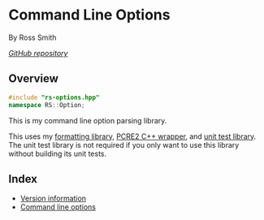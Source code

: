 # Command Line Options

By Ross Smith

_[GitHub repository](https://github.com/CaptainCrowbar/rs-options)_

## Overview

```c++
#include "rs-options.hpp"
namespace RS::Option;
```

This is my command line option parsing library.

This uses my [formatting library](https://github.com/CaptainCrowbar/rs-format),
[PCRE2 C++ wrapper](https://github.com/CaptainCrowbar/rs-regex),
and [unit test library](https://github.com/CaptainCrowbar/rs-unit-test).
The unit test library is not required if you only want to use this library
without building its unit tests.

## Index

* [Version information](version.html)
* [Command line options](options.html)
